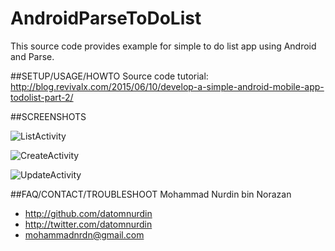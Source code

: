 # AndroidParseToDoList
This source code provides example for simple to do list app using Android and Parse.

##SETUP/USAGE/HOWTO
Source code tutorial: http://blog.revivalx.com/2015/06/10/develop-a-simple-android-mobile-app-todolist-part-2/

##SCREENSHOTS

![ListActivity](http://blog.revivalx.com/wp-content/uploads/2015/06/Screen-Shot-2015-06-11-at-8.54.03-PM.png)

![CreateActivity](http://blog.revivalx.com/wp-content/uploads/2015/06/Screen-Shot-2015-06-11-at-8.54.14-PM.png)

![UpdateActivity](http://blog.revivalx.com/wp-content/uploads/2015/06/Screen-Shot-2015-06-11-at-8.54.33-PM.png)

##FAQ/CONTACT/TROUBLESHOOT
Mohammad Nurdin bin Norazan

- http://github.com/datomnurdin
- http://twitter.com/datomnurdin
- mohammadnrdn@gmail.com
